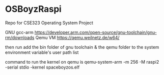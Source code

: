 # OSBoyzRaspi
Repo for CSE323 Operating System Project

GNU gcc-arm
https://developer.arm.com/open-source/gnu-toolchain/gnu-rm/downloads
Qemu VM
https://qemu.weilnetz.de/w64/

then run add the bin folder of gnu toolchain & the qemu folder to the system environment variable's user path list

command to run the kernel on qemu is
qemu-system-arm -m 256 -M raspi2 -serial stdio -kernel spaceboyzos.elf
